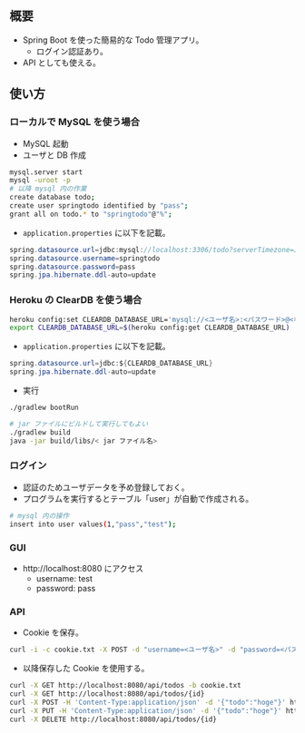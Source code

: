 ## 概要
- Spring Boot を使った簡易的な Todo 管理アプリ。
  - ログイン認証あり。
- API としても使える。

## 使い方
### ローカルで MySQL を使う場合
- MySQL 起動
- ユーザと DB 作成
```bash
mysql.server start
mysql -uroot -p
# 以降 mysql 内の作業
create database todo;
create user springtodo identified by "pass";
grant all on todo.* to "springtodo"@"%";
```

- `application.properties` に以下を記載。
```java
spring.datasource.url=jdbc:mysql://localhost:3306/todo?serverTimezone=JST
spring.datasource.username=springtodo
spring.datasource.password=pass
spring.jpa.hibernate.ddl-auto=update
```

### Heroku の ClearDB を使う場合
```bash
heroku config:set CLEARDB_DATABASE_URL='mysql://<ユーザ名>:<パスワード>@<ホスト名>/<DB名>?reconnect=true&characterEncoding=UTF-8&characterSetResults=UTF-8&serverTimezone=JST'
export CLEARDB_DATABASE_URL=$(heroku config:get CLEARDB_DATABASE_URL)
```

- `application.properties` に以下を記載。
```java
spring.datasource.url=jdbc:${CLEARDB_DATABASE_URL}
spring.jpa.hibernate.ddl-auto=update
```

- 実行
```bash
./gradlew bootRun

# jar ファイルにビルドして実行してもよい
./gradlew build
java -jar build/libs/< jar ファイル名>
```

### ログイン
- 認証のためユーザデータを予め登録しておく。
- プログラムを実行するとテーブル「user」が自動で作成される。
```bash
# mysql 内の操作
insert into user values(1,"pass","test");
```

### GUI
- http://localhost:8080 にアクセス
  - username: test
  - password: pass

### API
- Cookie を保存。
```bash
curl -i -c cookie.txt -X POST -d "username=<ユーザ名>" -d "password=<パスワード>" localhost:8080/sign_in
```
- 以降保存した Cookie を使用する。
```bash
curl -X GET http://localhost:8080/api/todos -b cookie.txt
curl -X GET http://localhost:8080/api/todos/{id}
curl -X POST -H 'Content-Type:application/json' -d '{"todo":"hoge"}' http://localhost:8080/api/todos
curl -X PUT -H 'Content-Type:application/json' -d '{"todo":"hoge"}' http://localhost:8080/api/todos/{id}
curl -X DELETE http://localhost:8080/api/todos/{id}
```